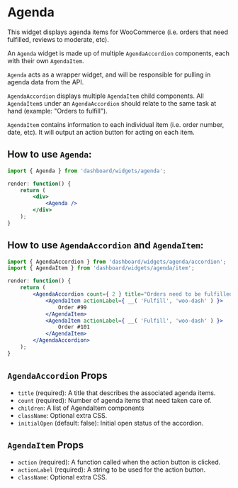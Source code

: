Agenda
============

This widget displays agenda items for WooCommerce (i.e. orders that need fulfilled, reviews to moderate, etc).

An `Agenda` widget is made up of multiple `AgendaAccordion` components, each with their own `AgendaItem`.

`Agenda` acts as a wrapper widget, and will be responsible for pulling in agenda data from the API.

`AgendaAccordion` displays multiple `AgendaItem` child components. All `AgendaItem`s under an `AgendaAccordion` should relate to the same task at hand (example: "Orders to fulfill").

`AgendaItem` contains information to each individual item (i.e. order number, date, etc). It will output an action button for acting on each item.

## How to use `Agenda`:

```jsx
import { Agenda } from 'dashboard/widgets/agenda';

render: function() {
	return (
		<div>
			<Agenda />
		</div>
	);
}
```

## How to use `AgendaAccordion` and `AgendaItem`:

```jsx
import { AgendaAccordion } from 'dashboard/widgets/agenda/accordion';
import { AgendaItem } from 'dashboard/widgets/agenda/item';

render: function() {
	return (
		<AgendaAccordion count={ 2 } title="Orders need to be fulfilled">
			<AgendaItem actionLabel={ __( 'Fulfill', 'woo-dash' ) }>
				Order #99
			</AgendaItem>
			<AgendaItem actionLabel={ __( 'Fulfill', 'woo-dash' ) }>
				Order #101
			</AgendaItem>
		</AgendaAccordion>
	);
}
```


## `AgendaAccordion` Props

* `title` (required): A title that describes the associated agenda items.
* `count` (required): Number of agenda items that need taken care of.
* `children`: A list of AgendaItem components
* `className`: Optional extra CSS.
* `initialOpen` (default: false): Initial open status of the accordion.

## `AgendaItem` Props

* `action` (required): A function called when the action button is clicked.
* `actionLabel` (required): A string to be used for the action button.
* `className`: Optional extra CSS.
